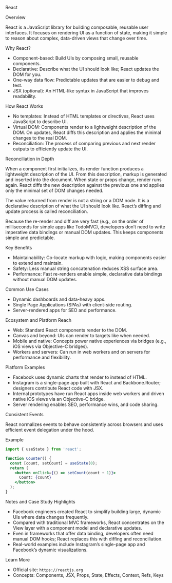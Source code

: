 React

Overview

React is a JavaScript library for building composable, reusable user interfaces. It focuses on rendering UI as a function of state, making it simple to reason about complex, data-driven views that change over time.

Why React?

- Component-based: Build UIs by composing small, reusable components.
- Declarative: Describe what the UI should look like; React updates the DOM for you.
- One-way data flow: Predictable updates that are easier to debug and test.
- JSX (optional): An HTML-like syntax in JavaScript that improves readability.

How React Works

- No templates: Instead of HTML templates or directives, React uses JavaScript to describe UI.
- Virtual DOM: Components render to a lightweight description of the DOM. On updates, React diffs this description and applies the minimal changes to the real DOM.
- Reconciliation: The process of comparing previous and next render outputs to efficiently update the UI.

Reconciliation in Depth

When a component first initializes, its render function produces a lightweight description of the UI. From this description, markup is generated and inserted into the document. When state or props change, render runs again. React diffs the new description against the previous one and applies only the minimal set of DOM changes needed.

The value returned from render is not a string or a DOM node. It is a declarative description of what the UI should look like. React’s diffing and update process is called reconciliation.

Because the re-render and diff are very fast (e.g., on the order of milliseconds for simple apps like TodoMVC), developers don’t need to write imperative data bindings or manual DOM updates. This keeps components simple and predictable.

Key Benefits

- Maintainability: Co-locate markup with logic, making components easier to extend and maintain.
- Safety: Less manual string concatenation reduces XSS surface area.
- Performance: Fast re-renders enable simple, declarative data bindings without manual DOM updates.

Common Use Cases

- Dynamic dashboards and data-heavy apps.
- Single Page Applications (SPAs) with client-side routing.
- Server-rendered apps for SEO and performance.

Ecosystem and Platform Reach

- Web: Standard React components render to the DOM.
- Canvas and beyond: UIs can render to targets like <canvas> when needed.
- Mobile and native: Concepts power native experiences via bridges (e.g., iOS views via Objective-C bridges).
- Workers and servers: Can run in web workers and on servers for performance and flexibility.

Platform Examples

- Facebook uses dynamic charts that render to <canvas> instead of HTML.
- Instagram is a single-page app built with React and Backbone.Router; designers contribute React code with JSX.
- Internal prototypes have run React apps inside web workers and driven native iOS views via an Objective-C bridge.
- Server rendering enables SEO, performance wins, and code sharing.

Consistent Events

React normalizes events to behave consistently across browsers and uses efficient event delegation under the hood.

Example

```jsx
import { useState } from 'react';

function Counter() {
  const [count, setCount] = useState(0);
  return (
    <button onClick={() => setCount(count + 1)}>
      Count: {count}
    </button>
  );
}
```

Notes and Case Study Highlights

- Facebook engineers created React to simplify building large, dynamic UIs where data changes frequently.
- Compared with traditional MVC frameworks, React concentrates on the View layer with a component model and declarative updates.
- Even in frameworks that offer data binding, developers often need manual DOM hooks; React replaces this with diffing and reconciliation.
- Real-world examples include Instagram’s single-page app and Facebook’s dynamic visualizations.

Learn More

- Official site: `https://reactjs.org`
- Concepts: Components, JSX, Props, State, Effects, Context, Refs, Keys